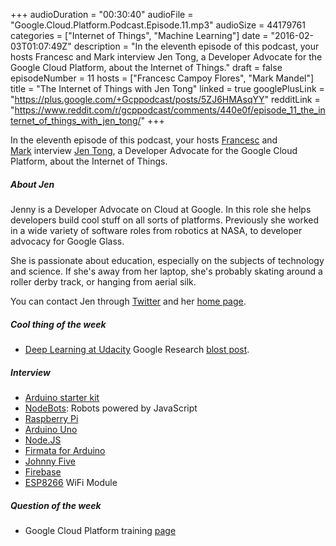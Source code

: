 +++
audioDuration = "00:30:40"
audioFile = "Google.Cloud.Platform.Podcast.Episode.11.mp3"
audioSize = 44179761
categories = ["Internet of Things", "Machine Learning"]
date = "2016-02-03T01:07:49Z"
description = "In the eleventh episode of this podcast, your hosts Francesc and Mark interview Jen Tong, a Developer Advocate for the Google Cloud Platform, about the Internet of Things."
draft = false
episodeNumber = 11
hosts = ["Francesc Campoy Flores", "Mark Mandel"]
title = "The Internet of Things with Jen Tong"
linked = true
googlePlusLink = "https://plus.google.com/+Gcppodcast/posts/5ZJ6HMAsqYY"
redditLink = "https://www.reddit.com/r/gcppodcast/comments/440e0f/episode_11_the_internet_of_things_with_jen_tong/"
+++

In the eleventh episode of this podcast, your hosts
[Francesc](http://twitter.com/francesc) and
[Mark](http://twitter.com/neurotic) interview
[Jen Tong](https://twitter.com/MimmingCodes), a Developer Advocate for the
Google Cloud Platform, about the Internet of Things. 
<!--more-->

##### About Jen 

Jenny is a Developer Advocate on Cloud at Google. In this role she helps
developers build cool stuff on all sorts of platforms. Previously she worked in
a wide variety of software roles from robotics at NASA, to developer advocacy
for Google Glass. 

She is passionate about education, especially on the subjects of technology and
science. If she's away from her laptop, she's probably skating around a roller
derby track, or hanging from aerial silk.

You can contact Jen through [Twitter](https://twitter.com/MimmingCodes) and her
[home page](http://mimming.com/).

##### Cool thing of the week

- [Deep Learning at Udacity](https://www.udacity.com/course/deep-learning--ud730)
  Google Research [blost post](http://googleresearch.blogspot.fr/2016/01/teach-yourself-deep-learning-with.html).
   
##### Interview

- [Arduino starter kit](https://www.arduino.cc/en/Main/ArduinoStarterKit)
- [NodeBots](http://nodebots.io/): Robots powered by JavaScript
- [Raspberry Pi](https://www.raspberrypi.org/)
- [Arduino Uno](https://www.arduino.cc/en/Main/ArduinoBoardUno)
- [Node.JS](https://nodejs.org/en/)
- [Firmata for Arduino](https://github.com/firmata/arduino)
- [Johnny Five](http://johnny-five.io/)
- [Firebase](https://www.firebase.com/)
- [ESP8266](https://www.sparkfun.com/products/13678) WiFi Module
    
##### Question of the week

- Google Cloud Platform training [page](https://cloud.google.com/training/)

